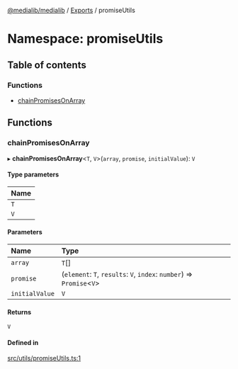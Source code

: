 [@medialib/medialib](../README.md) / [Exports](../modules.md) / promiseUtils

# Namespace: promiseUtils

## Table of contents

### Functions

- [chainPromisesOnArray](promiseUtils.md#chainpromisesonarray)

## Functions

### chainPromisesOnArray

▸ **chainPromisesOnArray**<`T`, `V`\>(`array`, `promise`, `initialValue`): `V`

#### Type parameters

| Name |
| :------ |
| `T` |
| `V` |

#### Parameters

| Name | Type |
| :------ | :------ |
| `array` | `T`[] |
| `promise` | (`element`: `T`, `results`: `V`, `index`: `number`) => `Promise`<`V`\> |
| `initialValue` | `V` |

#### Returns

`V`

#### Defined in

[src/utils/promiseUtils.ts:1](https://github.com/medialib-project/medialib/blob/0cfc488/src/utils/promiseUtils.ts#L1)
